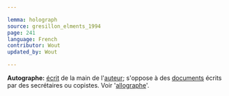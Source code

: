 ```yaml
---

lemma: holograph
source: gresillon_elments_1994
page: 241
language: French
contributor: Wout
updated_by: Wout

---
```


**Autographe:** [écrit](writingProduct.html) de la main de l'[auteur](author.html); s'oppose à des [documents](document.html) écrits par des secrétaires ou copistes. Voir '[allographe](allograph.html)'.
